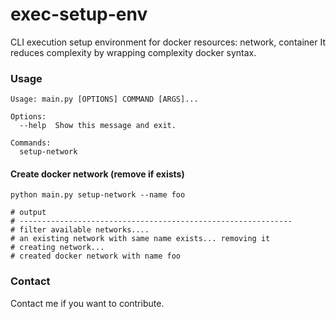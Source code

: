 # exec-setup-env
CLI execution setup environment for docker resources: network, container It reduces complexity by wrapping complexity docker syntax.

### Usage
```
Usage: main.py [OPTIONS] COMMAND [ARGS]...

Options:
  --help  Show this message and exit.

Commands:
  setup-network
 ```
  
#### Create docker network (remove if exists)

```
python main.py setup-network --name foo

# output
# -------------------------------------------------------------
# filter available networks....
# an existing network with same name exists... removing it
# creating network...
# created docker network with name foo
```

### Contact

Contact me if you want to contribute.

